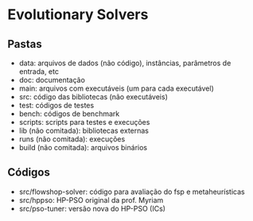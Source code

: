 # Evolutionary Solvers

## Pastas

- data: arquivos de dados (não código), instâncias, parâmetros de entrada, etc
- doc: documentação
- main: arquivos com executáveis (um para cada executável)
- src: código das bibliotecas (não executáveis)
- test: códigos de testes
- bench: códigos de benchmark
- scripts: scripts para testes e execuções
- lib (não comitada): bibliotecas externas
- runs (não comitada): execuções
- build (não comitada): arquivos binários

## Códigos

- src/flowshop-solver: código para avaliação do fsp e metaheurísticas
- src/hppso: HP-PSO original da prof. Myriam
- src/pso-tuner: versão nova do HP-PSO (ICs)
